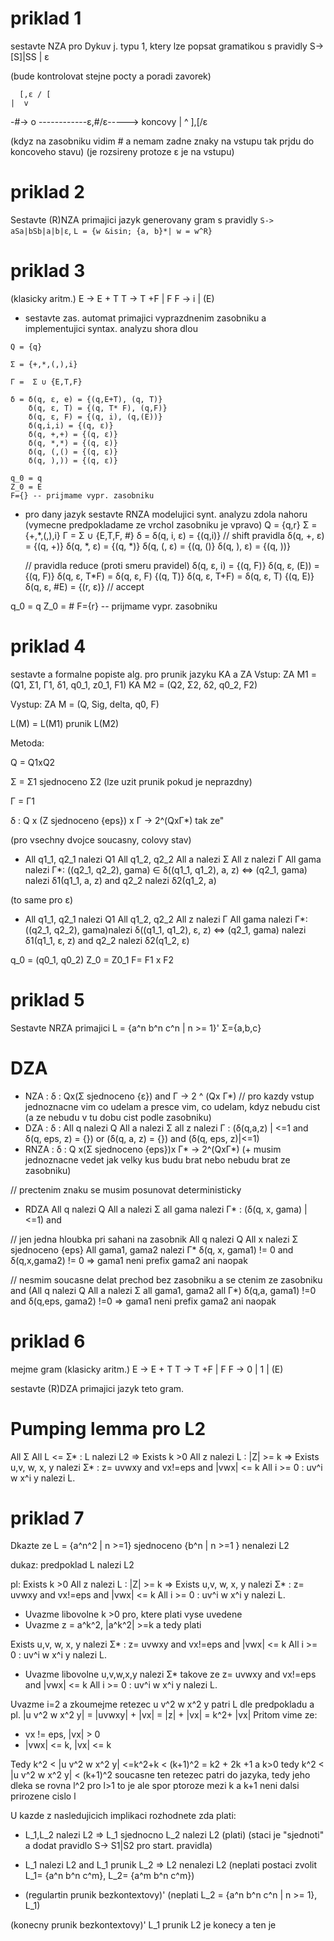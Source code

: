 # priklad 1
sestavte NZA pro Dykuv j. typu 1, ktery lze popsat gramatikou s pravidly
S-> [S]|SS | ε

(bude kontrolovat stejne pocty a poradi zavorek)

      [,ε / [  
    |  v            
-#->  o ------------ε,#/ε-----> koncovy
     | ^
      ],[/ε
      
(kdyz na zasobniku vidim # a nemam zadne znaky na vstupu tak prjdu do koncoveho stavu)
(je rozsireny protoze ε je na vstupu)

# priklad 2
Sestavte (R)NZA primajici jazyk generovany gram s pravidly 
`S-> aSa|bSb|a|b|ε`,
`L = {w &isin; {a, b}*| w = w^R}`

# priklad 3
(klasicky aritm.)
E -> E + T
T -> T +F | F
F -> i | (E)

* sestavte zas. automat primajici vyprazdnenim zasobniku a implementujici syntax. analyzu shora dlou

```
Q = {q}

Σ = {+,*,(,),i}

Γ =  Σ ∪ {E,T,F}

δ = δ(q, ε, e) = {(q,E+T), (q, T)}
    δ(q, ε, T) = {(q, T* F), (q,F)}
    δ(q, ε, F) = {(q, i), (q,(E))}
    δ(q,i,i) = {(q, ε)}
    δ(q, +,+) = {(q, ε)}
    δ(q, *,*) = {(q, ε)}
    δ(q, (,() = {(q, ε)}
    δ(q, ),)) = {(q, ε)}

q_0 = q
Z_0 = E
F={} -- prijmame vypr. zasobniku
```

* pro dany jazyk sestavte RNZA modelujici synt. analyzu zdola nahoru 
(vymecne predpokladame ze vrchol zasobniku je vpravo)
Q = {q,r}
Σ = {+,*,(,),i}
Γ =  Σ ∪ {E,T,F, #}
δ = δ(q, i, ε) = {(q,i)}    // shift pravidla
    δ(q, +, ε) = {(q, +)}
    δ(q, *, ε) = {(q, *)}
    δ(q, (, ε) = {(q, ()}
    δ(q, ), ε) = {(q, ))}

    // pravidla reduce  (proti smeru pravidel)
    δ(q, ε, i) = {(q, F)}
    δ(q, ε, (E)) = {(q, F)}
    δ(q, ε, T*F) = δ(q, ε, F) {(q, T)}
    δ(q, ε, T+F) = δ(q, ε, T) {(q, E)}
    δ(q, ε, #E) = {(r, ε)}  // accept

    
q_0 = q
Z_0 = #
F={r} -- prijmame vypr. zasobniku


# priklad 4
sestavte a formalne popiste alg. pro prunik jazyku KA a ZA
Vstup:
ZA M1 = (Q1, Σ1, Γ1, δ1, q0_1, z0_1, F1)
KA M2 = (Q2, Σ2, δ2, q0_2, F2)

Vystup:
ZA M = (Q, Sig, delta, q0, F)

L(M) = L(M1) prunik L(M2)

Metoda:

Q = Q1xQ2

Σ = Σ1 sjednoceno Σ2  (lze uzit prunik pokud je neprazdny)

Γ = Γ1

δ : Q x (Z sjednoceno {eps}) x Γ -> 2^(QxΓ*)  tak ze"

(pro vsechny dvojce soucasny, colovy stav)
* All q1_1, q2_1 nalezi Q1  All q1_2, q2_2 All a nalezi Σ All z nalezi Γ All gama nalezi Γ*:
                    ((q2_1, q2_2), gama) &isin; δ((q1_1, q1_2), a, z)  <=>
                    (q2_1, gama) nalezi δ1(q1_1, a, z) and q2_2 nalezi δ2(q1_2, a)

(to same pro ε) 
* All q1_1, q2_1 nalezi Q1  All q1_2, q2_2 All z nalezi Γ All gama nalezi Γ*:
                    ((q2_1, q2_2), gama)nalezi δ((q1_1, q1_2), ε, z)  <=>
                    (q2_1, gama) nalezi δ1(q1_1, ε, z) and q2_2 nalezi δ2(q1_2, ε)

 
q_0 = (q0_1, q0_2)
Z_0 = Z0_1
F= F1 x F2

# priklad 5
Sestavte NRZA primajici L = {a^n b^n c^n | n >= 1}'  Σ={a,b,c} 


# DZA
* NZA : δ : Qx(Σ sjednoceno {ε}) and Γ -> 2 ^ (Qx Γ*)
// pro kazdy vstup jednoznacne vim co udelam a presce vim, co udelam, kdyz nebudu cist (a ze nebudu v tu dobu cist podle zasobniku)
* DZA : δ : All q nalezi Q All a nalezi Σ all z nalezi Γ :
 (δ(q,a,z) | <=1 and δ(q, eps, z) = {})
 or (δ(q, a, z) = {}) and (δ(q, eps, z)|<=1)
 * RNZA : δ : Q x(Σ sjednoceno {eps})x Γ* -> 2^(QxΓ*)
 (+ musim jednoznacne vedet jak velky kus budu brat nebo nebudu brat ze zasobniku)
 
 // prectenim znaku se musim posunovat deterministicky
 * RDZA  All q nalezi Q All a nalezi Σ all gama nalezi Γ* :
 (δ(q, x, gama) | <=1) and 

// jen jedna hloubka pri sahani na zasobnik
 All q nalezi Q All x nalezi Σ sjednoceno {eps} All gama1, gama2 nalezi  Γ*
 δ(q, x, gama1) != 0 and δ(q,x,gama2) != 0 => gama1 neni prefix gama2 ani naopak
 
 // nesmim soucasne delat prechod bez zasobniku a se ctenim ze zasobniku
 and (All q nalezi Q All a nalezi Σ all gama1, gama2 all Γ*)
 δ(q,a, gama1) !=0 and δ(q,eps, gama2) !=0 => gama1 neni prefix gama2 ani naopak
 
 
 
# priklad 6
mejme gram 
(klasicky aritm.)
E -> E + T
T -> T +F | F
F -> 0 | 1 | (E)
 
sestavte (R)DZA primajici jazyk teto gram.

# Pumping lemma pro L2
All  Σ All L <= Σ* : L nalezi L2 => Exists k >0 All z nalezi L : |Z| >= k =>
Exists u,v, w, x, y nalezi Σ* : z= uvwxy and vx!=eps and |vwx| <= k
All i >= 0 : uv^i w x^i y nalezi L.


# priklad 7
Dkazte ze L = {a^n^2 | n >=1} sjednoceno {b^n | n >=1 } nenalezi L2

dukaz:
predpoklad L nalezi L2

pl:
Exists k >0 All z nalezi L : |Z| >= k =>
Exists u,v, w, x, y nalezi Σ* : z= uvwxy and vx!=eps and |vwx| <= k
All i >= 0 : uv^i w x^i y nalezi L.

* Uvazme libovolne k >0 pro, ktere plati vyse uvedene
* Uvazme z = a^k^2, |a^k^2| >=k a tedy plati 

Exists u,v, w, x, y nalezi Σ* : z= uvwxy and vx!=eps and |vwx| <= k
All i >= 0 : uv^i w x^i y nalezi L.

* Uvazme libovolne u,v,w,x,y nalezi Σ* takove ze 
z= uvwxy and vx!=eps and |vwx| <= k
All i >= 0 : uv^i w x^i y nalezi L.

Uvazme i=2 a zkoumejme retezec u v^2 w x^2 y patri L dle predpokladu a pl.
|u v^2 w x^2 y| = |uvwxy| + |vx| = |z| + |vx| = k^2+ |vx|
Pritom vime ze:
* vx !=  eps, |vx| > 0
* |vwx| <= k, |vx| <= k

Tedy  k^2 < |u v^2 w x^2 y| <=k^2+k < (k+1)^2 = k2 + 2k +1 a k>0
tedy k^2 < |u v^2 w x^2 y| < (k+1)^2
soucasne ten retezec patri do jazyka, tedy jeho dleka se rovna l^2 pro l>1 to je ale spor ptoroze mezi k a k+1 neni dalsi prirozene cislo l

U kazde z nasledujicich implikaci rozhodnete zda plati:
* L_1,L_2 nalezi L2 => L_1 sjednocno L_2 nalezi L2   (plati)
 (staci je "sjednoti" a dodat pravidlo S-> S1|S2 pro start. pravidla)
 
* L_1 nalezi L2 and L_1 prunik L_2 => L2 nenalezi L2
 (neplati postaci zvolit L_1= {a^n b^n c^m}, L_2= {a^m b^n c^m}) 

 * (regulartin prunik bezkontextovy)'
  (neplati L_2 = {a^n b^n c^n | n >= 1}, L_1)
  
  
(konecny prunik bezkontextovy)'
L_1 prunik L2 je konecy a ten je  